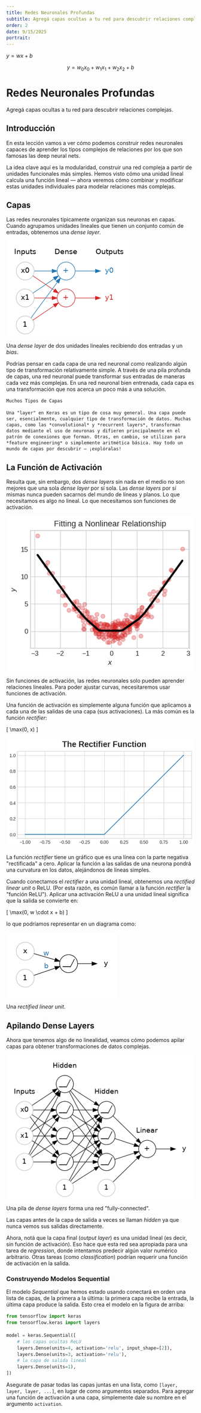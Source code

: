 ```yaml
---
title: Redes Neuronales Profundas
subtitle: Agregá capas ocultas a tu red para descubrir relaciones complejas.
order: 2
date: 9/15/2025
portrait:
---
```


$y = w x + b$

$$ 
y = w_0 x_0 + w_1 x_1 + w_2 x_2 + b 
$$

# Redes Neuronales Profundas

Agregá capas ocultas a tu red para descubrir relaciones complejas.

## Introducción

En esta lección vamos a ver cómo podemos construir redes neuronales capaces de aprender los tipos complejos de relaciones por los que son famosas las deep neural nets.

La idea clave aquí es la modularidad, construir una red compleja a partir de unidades funcionales más simples. Hemos visto cómo una unidad lineal calcula una función lineal — ahora veremos cómo combinar y modificar estas unidades individuales para modelar relaciones más complejas.

## Capas

Las redes neuronales típicamente organizan sus neuronas en capas. Cuando agrupamos unidades lineales que tienen un conjunto común de entradas, obtenemos una *dense layer*.

![Una pila de tres círculos en una *input layer* conectada a dos círculos en una *dense layer*.](./img/2.0.png)
 
Una *dense layer* de dos unidades lineales recibiendo dos entradas y un *bias*.  

Podrías pensar en cada capa de una red neuronal como realizando algún tipo de transformación relativamente simple. A través de una pila profunda de capas, una red neuronal puede transformar sus entradas de maneras cada vez más complejas. En una red neuronal bien entrenada, cada capa es una transformación que nos acerca un poco más a una solución.

    Muchos Tipos de Capas

    Una "layer" en Keras es un tipo de cosa muy general. Una capa puede ser, esencialmente, cualquier tipo de transformación de datos. Muchas capas, como las *convolutional* y *recurrent layers*, transforman datos mediante el uso de neuronas y difieren principalmente en el patrón de conexiones que forman. Otras, en cambio, se utilizan para *feature engineering* o simplemente aritmética básica. Hay todo un mundo de capas por descubrir — ¡explóralas!

## La Función de Activación

Resulta que, sin embargo, dos *dense layers* sin nada en el medio no son mejores que una sola *dense layer* por sí sola. Las *dense layers* por sí mismas nunca pueden sacarnos del mundo de líneas y planos. Lo que necesitamos es algo no lineal. Lo que necesitamos son funciones de activación.

![](./img/2.1.png)

Sin funciones de activación, las redes neuronales solo pueden aprender relaciones lineales. Para poder ajustar curvas, necesitaremos usar funciones de activación.  

Una función de activación es simplemente alguna función que aplicamos a cada una de las salidas de una capa (sus activaciones). La más común es la función *rectifier*:

\[
\max(0, x)
\]

![Un gráfico de la función *rectifier*. La línea \(y = x\) cuando \(x > 0\) y \(y = 0\) cuando \(x < 0\), formando una figura de bisagra como "_/".](./img/2.2.png)

La función *rectifier* tiene un gráfico que es una línea con la parte negativa "rectificada" a cero. Aplicar la función a las salidas de una neurona pondrá una curvatura en los datos, alejándonos de líneas simples.

Cuando conectamos el *rectifier* a una unidad lineal, obtenemos una *rectified linear unit* o ReLU. (Por esta razón, es común llamar a la función *rectifier* la "función ReLU"). Aplicar una activación ReLU a una unidad lineal significa que la salida se convierte en:

\[
\max(0, w \cdot x + b)
\]

lo que podríamos representar en un diagrama como:

![Diagrama de una sola ReLU. Como una unidad lineal, pero en lugar de un símbolo "+" ahora tenemos una bisagra "_/".](./img/2.3.png)

Una *rectified linear unit*.  

## Apilando Dense Layers

Ahora que tenemos algo de no linealidad, veamos cómo podemos apilar capas para obtener transformaciones de datos complejas.

![Una *input layer*, dos *hidden layers* y una última *linear layer*.](./img/2.4.png)

Una pila de *dense layers* forma una red "fully-connected".  

Las capas antes de la capa de salida a veces se llaman *hidden* ya que nunca vemos sus salidas directamente.

Ahora, notá que la capa final (*output layer*) es una unidad lineal (es decir, sin función de activación). Eso hace que esta red sea apropiada para una tarea de *regression*, donde intentamos predecir algún valor numérico arbitrario. Otras tareas (como *classification*) podrían requerir una función de activación en la salida.

### Construyendo Modelos Sequential

El modelo *Sequential* que hemos estado usando conectará en orden una lista de capas, de la primera a la última: la primera capa recibe la entrada, la última capa produce la salida. Esto crea el modelo en la figura de arriba:

```python
from tensorflow import keras
from tensorflow.keras import layers

model = keras.Sequential([
    # las capas ocultas ReLU
    layers.Dense(units=4, activation='relu', input_shape=[2]),
    layers.Dense(units=3, activation='relu'),
    # la capa de salida lineal
    layers.Dense(units=1),
])
```

Asegurate de pasar todas las capas juntas en una lista, como `[layer, layer, layer, ...]`, en lugar de como argumentos separados. Para agregar una función de activación a una capa, simplemente dale su nombre en el argumento `activation`.
